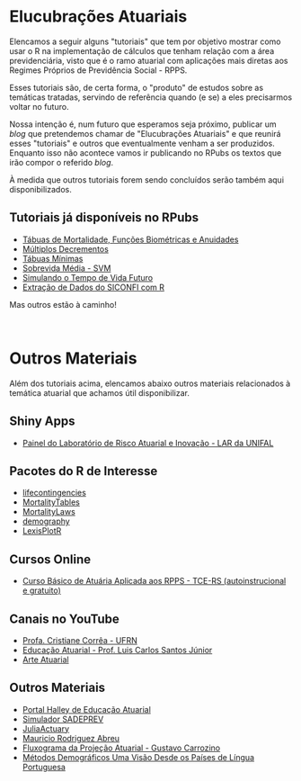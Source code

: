 # **Elucubrações Atuariais**

Elencamos a seguir alguns "tutoriais" que tem por objetivo mostrar como usar o R na implementação de cálculos que tenham relação com a área previdenciária, visto que é o ramo atuarial com aplicações mais diretas aos Regimes Próprios de Previdência Social - RPPS.

Esses tutoriais são, de certa forma, o "produto" de estudos sobre as temáticas tratadas, servindo de referência quando (e se) a eles precisarmos voltar no futuro.

Nossa intenção é, num futuro que esperamos seja próximo, publicar um _blog_ que pretendemos chamar de "Elucubrações Atuariais" e que reunirá esses "tutoriais" e outros que eventualmente venham a ser produzidos. Enquanto isso não acontece vamos ir publicando no RPubs os textos que irão compor o referido _blog_.

À medida que outros tutoriais forem sendo concluídos serão também aqui disponibilizados.

## **Tutoriais já disponíveis no RPubs**

* [Tábuas de Mortalidade, Funções Biométricas e Anuidades](https://www.rpubs.com/marcosfs2006/intro-lifecontingencies)
* [Múltiplos Decrementos](https://www.rpubs.com/marcosfs2006/multiplos-decrementos)
* [Tábuas Mínimas](https://www.rpubs.com/marcosfs2006/tabuas-minimas)
* [Sobrevida Média - SVM](https://www.rpubs.com/marcosfs2006/sobrevida-media)
* [Simulando o Tempo de Vida Futuro](https://rpubs.com/marcosfs2006/simulando-tempo-vida-futuro)
* [Extração de Dados do SICONFI com R](https://rpubs.com/marcosfs2006/extracao-dados-api-siconfi)

Mas outros estão à caminho!

<br>

# **Outros Materiais**

Além dos tutoriais acima, elencamos abaixo outros materiais
relacionados à temática atuarial que achamos útil
disponibilizar. 

## **Shiny Apps**

<!-- * [Análise de Fluxo Atuarial]( https://marcosfs2006.shinyapps.io/fluxo_atuarial/) -->
* [Painel do Laboratório de Risco Atuarial e Inovação - LAR da UNIFAL](https://cienciasatuariais.shinyapps.io/DRAA/)

## **Pacotes do R de Interesse**

* [lifecontingencies](https://cran.r-project.org/web/packages/lifecontingencies/index.html)
* [MortalityTables](https://cran.r-project.org/web/packages/MortalityTables/)
* [MortalityLaws](https://cran.r-project.org/web/packages/MortalityLaws/index.html)
* [demography](https://cran.r-project.org/web/packages/demography/index.html)
* [LexisPlotR](https://github.com/ottlngr/LexisPlotR)

## **Cursos Online**

* [Curso Básico de Atuária Aplicada aos RPPS - TCE-RS (autoinstrucional e gratuito)](https://ead.tce.rs.gov.br/moodle/course/index.php?categoryid=1)

## **Canais no YouTube**

* [Profa. Cristiane Corrêa - UFRN](https://www.youtube.com/channel/UCaRRm8ss8mt79teMKRUgJeg/featured)
* [Educação Atuarial - Prof. Luis Carlos Santos Júnior](https://www.youtube.com/c/Educa%C3%A7%C3%A3oAtuarial/videos)
* [Arte Atuarial](https://www.youtube.com/c/ArteAtuarial/featured)


<!--
* [Liga de Ciências Atuariais](https://www.youtube.com/channel/UCHyg2Cesm4wpCDbZP9S3wlQ)
* [Atuária em Destaque](https://www.youtube.com/channel/UCDBbgtha54k-nyDAGOBXhXw/videos)
-->

## **Outros Materiais**

<!--
* [Livro: Premissas Atuariais em Planos Previdenciários: Uma visão atuarial-demográfica](https://drive.google.com/file/d/1mRsE_5X9ALEY62vkgsU5GziQHaY-HzKn/view?usp=sharing) disponibilizado com autorização da autora **Profa. Cristiane Silva Corrêa**
-->

* [Portal Halley de Educação Atuarial](https://atuaria.github.io/portalhalley/index.html)
* [Simulador SADEPREV](http://sadeprevonline.ufrn.br:3838/sadeprev/)
* [JuliaActuary](https://juliaactuary.org/)
* [Mauricio Rodriguez Abreu](https://rpubs.com/mrabreu22/)
* [Fluxograma da Projeção Atuarial - Gustavo Carrozino](https://vimeo.com/380302428/ee6308c54b)
* [Métodos Demográficos Uma Visão Desde os Países de Língua Portuguesa](https://openaccess.blucher.com.br/article-list/9786555500837-504/list#undefined)


